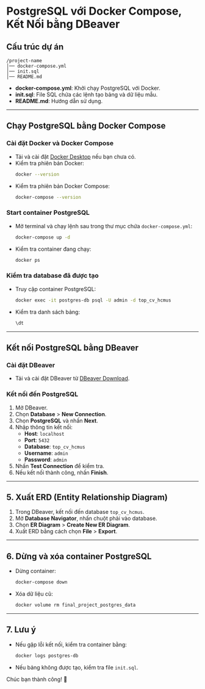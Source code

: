 # PostgreSQL với Docker Compose, Kết Nối bằng DBeaver

## Cấu trúc dự án

```
/project-name
│── docker-compose.yml
│── init.sql
│── README.md
```

- **docker-compose.yml**: Khởi chạy PostgreSQL với Docker.
- **init.sql**: File SQL chứa các lệnh tạo bảng và dữ liệu mẫu.
- **README.md**: Hướng dẫn sử dụng.

---

## Chạy PostgreSQL bằng Docker Compose

### Cài đặt Docker và Docker Compose

- Tải và cài đặt [Docker Desktop](https://www.docker.com/products/docker-desktop/) nếu bạn chưa có.
- Kiểm tra phiên bản Docker:
  ```sh
  docker --version
  ```
- Kiểm tra phiên bản Docker Compose:
  ```sh
  docker-compose --version
  ```

### Start container PostgreSQL

- Mở terminal và chạy lệnh sau trong thư mục chứa `docker-compose.yml`:
  ```sh
  docker-compose up -d
  ```
- Kiểm tra container đang chạy:
  ```sh
  docker ps
  ```

### Kiểm tra database đã được tạo

- Truy cập container PostgreSQL:
  ```sh
  docker exec -it postgres-db psql -U admin -d top_cv_hcmus
  ```
- Kiểm tra danh sách bảng:
  ```sql
  \dt
  ```

---

## Kết nối PostgreSQL bằng DBeaver

### Cài đặt DBeaver

- Tải và cài đặt DBeaver từ [DBeaver Download](https://dbeaver.io/download/).

### Kết nối đến PostgreSQL

1. Mở DBeaver.
2. Chọn **Database** > **New Connection**.
3. Chọn **PostgreSQL** và nhấn **Next**.
4. Nhập thông tin kết nối:
   - **Host**: `localhost`
   - **Port**: `5432`
   - **Database**: `top_cv_hcmus`
   - **Username**: `admin`
   - **Password**: `admin`
5. Nhấn **Test Connection** để kiểm tra.
6. Nếu kết nối thành công, nhấn **Finish**.

---

## 5. Xuất ERD (Entity Relationship Diagram)

1. Trong DBeaver, kết nối đến database `top_cv_hcmus`.
2. Mở **Database Navigator**, nhấn chuột phải vào database.
3. Chọn **ER Diagram** > **Create New ER Diagram**.
4. Xuất ERD bằng cách chọn **File** > **Export**.

---

## 6. Dừng và xóa container PostgreSQL

- Dừng container:
  ```sh
  docker-compose down
  ```
- Xóa dữ liệu cũ:
  ```sh
  docker volume rm final_project_postgres_data
  ```

---

## 7. Lưu ý

- Nếu gặp lỗi kết nối, kiểm tra container bằng:
  ```sh
  docker logs postgres-db
  ```
- Nếu bảng không được tạo, kiểm tra file `init.sql`.

Chúc bạn thành công! 🚀
